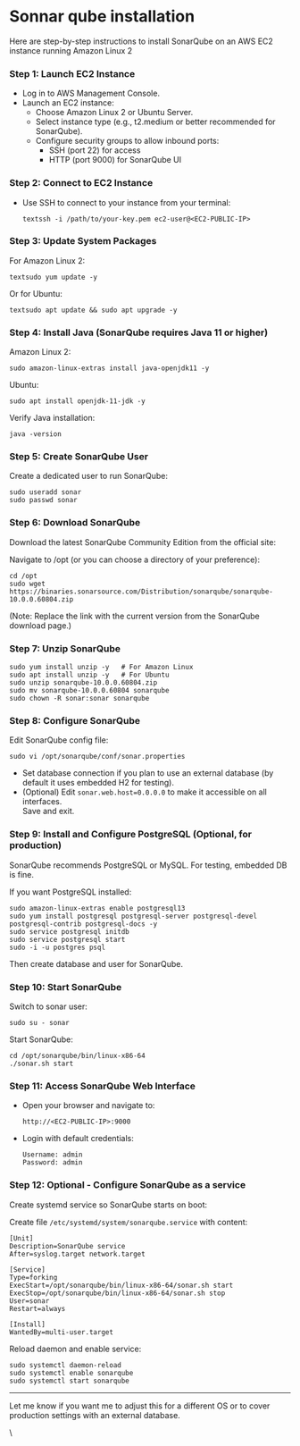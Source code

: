 # Sonnar qube installation

Here are step-by-step instructions to install SonarQube on an AWS EC2 instance running  Amazon Linux 2

### Step 1: Launch EC2 Instance

* Log in to AWS Management Console.
* Launch an EC2 instance:
  * Choose Amazon Linux 2 or Ubuntu Server.
  * Select instance type (e.g., t2.medium or better recommended for SonarQube).
  * Configure security groups to allow inbound ports:
    * SSH (port 22) for access
    * HTTP (port 9000) for SonarQube UI

### Step 2: Connect to EC2 Instance

*   Use SSH to connect to your instance from your terminal:

    ```
    textssh -i /path/to/your-key.pem ec2-user@<EC2-PUBLIC-IP>
    ```

### Step 3: Update System Packages

For Amazon Linux 2:

```
textsudo yum update -y
```

Or for Ubuntu:

```
textsudo apt update && sudo apt upgrade -y
```

### Step 4: Install Java (SonarQube requires Java 11 or higher)

Amazon Linux 2:

```
sudo amazon-linux-extras install java-openjdk11 -y
```

Ubuntu:

```
sudo apt install openjdk-11-jdk -y
```

Verify Java installation:

```
java -version
```

### Step 5: Create SonarQube User

Create a dedicated user to run SonarQube:

```
sudo useradd sonar
sudo passwd sonar
```

### Step 6: Download SonarQube

Download the latest SonarQube Community Edition from the official site:

Navigate to /opt (or you can choose a directory of your preference):

```
cd /opt
sudo wget https://binaries.sonarsource.com/Distribution/sonarqube/sonarqube-10.0.0.60804.zip
```

(Note: Replace the link with the current version from the SonarQube download page.)

### Step 7: Unzip SonarQube

```
sudo yum install unzip -y   # For Amazon Linux
sudo apt install unzip -y   # For Ubuntu
sudo unzip sonarqube-10.0.0.60804.zip
sudo mv sonarqube-10.0.0.60804 sonarqube
sudo chown -R sonar:sonar sonarqube
```

### Step 8: Configure SonarQube

Edit SonarQube config file:

```
sudo vi /opt/sonarqube/conf/sonar.properties
```

* Set database connection if you plan to use an external database (by default it uses embedded H2 for testing).
* (Optional) Edit `sonar.web.host=0.0.0.0` to make it accessible on all interfaces.\
  Save and exit.

### Step 9: Install and Configure PostgreSQL (Optional, for production)

SonarQube recommends PostgreSQL or MySQL. For testing, embedded DB is fine.

If you want PostgreSQL installed:

```
sudo amazon-linux-extras enable postgresql13
sudo yum install postgresql postgresql-server postgresql-devel postgresql-contrib postgresql-docs -y
sudo service postgresql initdb
sudo service postgresql start
sudo -i -u postgres psql
```

Then create database and user for SonarQube.

### Step 10: Start SonarQube

Switch to sonar user:

```
sudo su - sonar
```

Start SonarQube:

```
cd /opt/sonarqube/bin/linux-x86-64
./sonar.sh start
```

### Step 11: Access SonarQube Web Interface

*   Open your browser and navigate to:

    ```
    http://<EC2-PUBLIC-IP>:9000
    ```
*   Login with default credentials:

    ```
    Username: admin
    Password: admin
    ```

### Step 12: Optional - Configure SonarQube as a service

Create systemd service so SonarQube starts on boot:

Create file `/etc/systemd/system/sonarqube.service` with content:

```
[Unit]
Description=SonarQube service
After=syslog.target network.target

[Service]
Type=forking
ExecStart=/opt/sonarqube/bin/linux-x86-64/sonar.sh start
ExecStop=/opt/sonarqube/bin/linux-x86-64/sonar.sh stop
User=sonar
Restart=always

[Install]
WantedBy=multi-user.target
```

Reload daemon and enable service:

```
sudo systemctl daemon-reload
sudo systemctl enable sonarqube
sudo systemctl start sonarqube
```

***

Let me know if you want me to adjust this for a different OS or to cover production settings with an external database.

\
